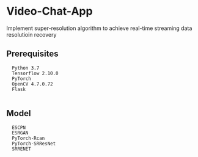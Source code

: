 # Video-Chat-App
Implement super-resolution algorithm to achieve real-time streaming data resolutioin recovery

## Prerequisites
```
  Python 3.7
  Tensorflow 2.10.0
  PyTorch
  OpenCV 4.7.0.72
  Flask
  
```

## Model
```
  ESCPN
  ESRGAN
  PyTorch-Rcan
  PyTorch-SRResNet
  SRRENET
```
